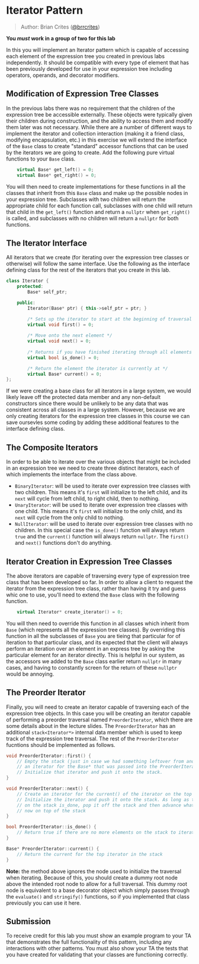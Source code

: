 # Iterator Pattern

> Author: Brian Crites ([@brrcrites](https://github.com/brrcrites))

**You *must* work in a group of two for this lab**

In this you will implement an Iterator pattern which is capable of accessing each element of the expression tree you created in previous labs independently. It should be compatible with every type of element that has been previously developed for use in your expression tree including operators, operands, and decorator modifiers. 

## Modification of Expression Tree Classes

In the previous labs there was no requirement that the children of the expression tree be accessible externally. These objects were typically given their children during construction, and the ability to access them and modify them later was not necessary. While there are a number of different ways to implement the iterator and collection interaction (making it a friend class, modifying encapsulation, etc.) in this exercise we will extend the interface of the `Base` class to create "standard" accessor functions that can be used by the iterators we are going to create. Add the following pure virtual functions to your `Base` class.

```c++
    virtual Base* get_left() = 0;
    virtual Base* get_right() = 0;
```

You will then need to create implementations for these functions in all the classes that inherit from this `Base` class and make up the possible nodes in your expression tree. Subclasses with two children will return the appropriate child for each function call, subclasses with one child will return that child in the `get_left()` function and return a `nullptr` when `get_right()` is called, and subclasses with no children will return a `nullptr` for both functions.

## The Iterator Interface

All iterators that we create (for iterating over the expression tree classes or otherwise) will follow the same interface. Use the following as the interface defining class for the rest of the iterators that you create in this lab.

```c++
class Iterator {
    protected:
        Base* self_ptr;

    public:
        Iterator(Base* ptr) { this->self_ptr = ptr; }

        /* Sets up the iterator to start at the beginning of traversal */
        virtual void first() = 0;
        
        /* Move onto the next element */
        virtual void next() = 0;
    
        /* Returns if you have finished iterating through all elements */
        virtual bool is_done() = 0;

        /* Return the element the iterator is currently at */
        virtual Base* current() = 0;
};
```

If we were creating a base class for all iterators in a large system, we would likely leave off the protected data member and any non-default constructors since there would be unlikely to be any data that was consistent across all classes in a large system. However, because we are only creating iterators for the expression tree classes in this course we can save oursevles some coding by adding these additional features to the interface defining class.

## The Composite Iterators

In order to be able to iterate over the various objects that might be included in an expression tree we need to create three distinct iterators, each of which implements the interface from the class above.

* `BinaryIterator`: will be used to iterate over expression tree classes with two children. This means it's `first` will initialize to the left child, and its `next` will cycle from left child, to right child, then to nothing.
* `UnaryIterator`: will be used to iterate over expression tree classes with one child. This means it's `first` will initialize to the only child, and its `next` will cycle from the only child to nothing.
* `NullIterator`: will be used to iterate over expression tree classes with no children. In this special case the `is_done()` function will always return `true` and the `current()` function will always return `nullptr`. The `first()` and `next()` functions don't do anything.

## Iterator Creation in Expression Tree Classes

The above iterators are capable of traversing every type of expression tree class that has been developed so far. In order to allow a client to request the iterator from the expression tree class, rather than having it try and guess whic one to use, you'll need to extend the `Base` class with the following function.

```c++
    virtual Iterator* create_iterator() = 0;
```

You will then need to override this function in all classes which inherit from `Base` (which represents all the expression tree classes). By overriding this function in all the subclasses of `Base` you are tieing that particular for of iteration to that particular class, and its expected that the client will always perform an iteration over an element in an express tree by asking the particular element for an iterator directly. This is helpful in our system, as the accessors we added to the `Base` class earlier return `nullptr` in many cases, and having to constantly screen for the return of these `nullptr` would be annoying.

## The Preorder Iterator

Finally, you will need to create an iterator capable of traversing each of the expression tree objects. In this case you will be creating an iterator capable of performing a preorder traversal named `PreorderIterator`, which there are some details about in the lecture slides. The `PreorderIterator` has an additional `stack<Iterator*>` internal data member which is used to keep track of the expression tree traversal. The rest of the `PreorderIterator` fucntions should be implemented as follows.

```c++
void PreorderIterator::first() {
    // Empty the stack (just in case we had something leftover from another run). Create
    // an iterator for the Base* that was passed into the PreorderIterator constructor.
    // Initialize that iterator and push it onto the stack.
}

void PreorderIterator::next() {
    // Create an iterator for the current() of the iterator on the top of the stack
    // Initialize the iterator and push it onto the stack. As long as the top iterator 
    // on the stack is_done, pop it off the stack and then advance whatever iterator is
    // now on top of the stack
}

bool PreorderIterator::is_done() {
    // Return true if there are no more elements on the stack to iterate
}

Base* PreorderIterator::current() {
    // Return the current for the top iterator in the stack
}
```

**Note:** the method above ignores the node used to initialize the traversal when iterating. Because of this, you should create a dummy root node above the intended root node to allow for a full traversal. This dummy root node is equivalent to a base decorator object which simply passes through the `evaluate()` and `stringify()` functions, so if you implemented that class previously you can use it here.

## Submission

To receive credit for this lab you must show an example program to your TA that demonstrates the full functionality of this pattern, including any interactions with other patterns. You must also show your TA the tests that you have created for validating that your classes are functioning correctly.

